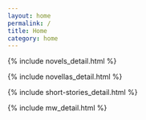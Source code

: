 ```yaml
---
layout: home
permalink: /
title: Home
category: home
---
```


<div class="{{ page.title }} homepage">


  <!-- NOVELS -->
  {% include novels_detail.html %}
    
  <!-- NOVELLAS -->
  {% include novellas_detail.html %}

  <!-- SHORT STORIES -->
  {% include short-stories_detail.html %}

  <!-- MURDERWIKI -->
  {% include mw_detail.html %}




</div> <!-- end div homepage -->

